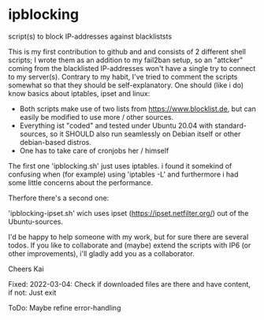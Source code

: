 # ipblocking
script(s) to block IP-addresses against blackliststs



This is my first contribution to github and and consists of 2 different shell scripts;
I wrote them as an addition to my fail2ban setup, so an "attcker" coming from the blacklisted IP-addresses won't have a single try to connect to my server(s).
Contrary to my habit, I've tried to comment the scripts somewhat so that they should be self-explanatory. 
One should (like i do) know basics about iptables, ipset and linux:

- Both scripts make use of two lists from https://www.blocklist.de, but can easily be modified to use more / other sources.
- Everything ist "coded" and tested under Ubuntu 20.04 with standard-sources, so it SHOULD also run seamlessly on Debian itself or other debian-based distros.
- One has to take care of cronjobs her / himself

The first one 'ipblocking.sh' just uses iptables.
i found it somekind of confusing when (for example) using 'iptables -L' and furthermore i had some little concerns about the performance.

Therfore there's a second one:

'ipblocking-ipset.sh' wich uses ipset (https://ipset.netfilter.org/) out of the Ubuntu-sources.

I'd be happy to help someone with my work, but for sure there are several todos.
If you like to collaborate and (maybe) extend the scripts with IP6 (or other improvements), i'll gladly add you as a collaborator.

Cheers Kai


Fixed:
2022-03-04: Check if downloaded files are there and have content, if not: Just exit

ToDo:
Maybe refine error-handling
